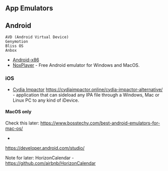 
## App Emulators

## Android

    AVD (Android Virtual Device)
    Genymotion
    Bliss OS
    Anbox
- [Android-x86]()
- [NoxPlayer](https://www.bignox.com/) - Free Android emulator for Windows and MacOS.

### iOS
- [Cydia Impactor](https://cydiaimpactor.biz/download/) https://cydiaimpactor.online/cydia-impactor-alternative/ - application that can sideload any IPA file through a Windows, Mac or Linux PC to any kind of iDevice. 

#### MacOS only
Check this later: https://www.bosstechy.com/best-android-emulators-for-mac-os/

- []()

https://developer.android.com/studio/

Note for later: HorizonCalendar - https://github.com/airbnb/HorizonCalendar
